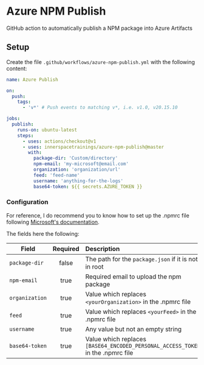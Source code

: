 # Azure NPM Publish

GitHub action to automatically publish a NPM package into Azure Artifacts

## Setup

Create the file `.github/workflows/azure-npm-publish.yml` with the following content:

```yaml
name: Azure Publish

on:
  push:
    tags:
      - 'v*' # Push events to matching v*, i.e. v1.0, v20.15.10

jobs:
  publish:
    runs-on: ubuntu-latest
    steps:
      - uses: actions/checkout@v1
      - uses: innerspacetrainings/azure-npm-publish@master
        with:
          package-dir: 'Custom/directory'
          npm-email: 'my-microsoft@email.com'
          organization: 'organization/url'
          feed: 'feed-name'
          username: 'anything-for-the-logs'
          base64-token: ${{ secrets.AZURE_TOKEN }}
```

### Configuration

For reference, I do recommend you to know how to set up the .npmrc file following [Microsoft's documentation](https://docs.microsoft.com/en-us/azure/devops/artifacts/get-started-npm?view=azure-devops&tabs=windows#set-up-your-npmrc-files).

The fields here the following:

| Field          | Required | Description                                                                      |
| -------------- |:--------:| :------------------------------------------------------------------------------- |
| `package-dir`  | false    | The path for the `package.json` if it is not in root                             |
| `npm-email`    | true     | Required email to upload the npm package                                         |
| `organization` | true     | Value which replaces `<yourOrganization>` in the .npmrc file                     |
| `feed`         | true     | Value which replaces `<yourFeed>` in the .npmrc file                             |
| `username`     | true     | Any value but not an empty string                                                |
| `base64-token` | true     | Value which replaces `[BASE64_ENCODED_PERSONAL_ACCESS_TOKEN]` in the .npmrc file |